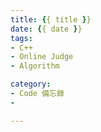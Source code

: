 ```yaml
---
title: {{ title }}
date: {{ date }}
tags:
- C++
- Online Judge
- Algorithm

category:
- Code 備忘錄
- 

---
```





<!--more-->



``` c++

```